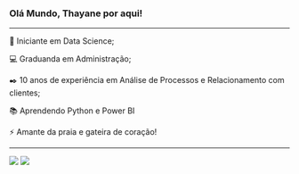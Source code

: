 ### Olá Mundo, Thayane por aqui!

---

🏢 Iniciante em Data Science;

💻 Graduanda em Administração;

✒️ 10 anos de experiência em  Análise de Processos e Relacionamento com clientes;

📚 Aprendendo Python e Power BI

⚡ Amante da praia e gateira de coração!

---

[![](https://img.shields.io/badge/Linkedin-9ed0d5)](https://www.linkedin.com/in/thayane-moreira/)
[![](https://img.shields.io/badge/Instagram-eebcc1)](https://www.instagram.com/thayanesm/)

